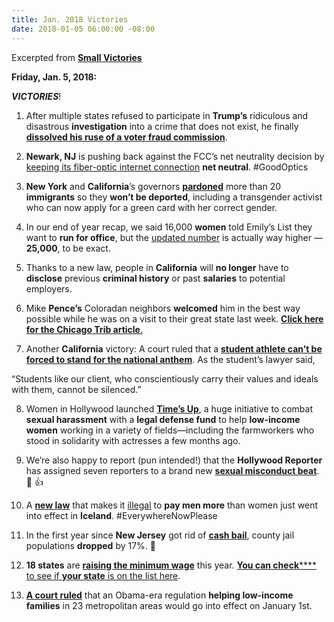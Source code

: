 ```yaml
---
title: Jan. 2018 Victories
date: 2018-01-05 06:00:00 -08:00
---
```


Excerpted from [**Small Victories**](https://www.celebratesmallvictories.com/) 

**Friday, Jan. 5, 2018:**

***VICTORIES***!

1. After multiple states refused to participate in **Trump’s** ridiculous and disastrous **investigation** into a crime that does not exist, he finally **[dissolved his ruse of a voter fraud commission](https://www.nytimes.com/2018/01/03/us/politics/trump-voter-fraud-commission.html?utm_source=Small%2BVictories%2BNewsletter&utm_campaign=fbefd8b4da-EMAIL_CAMPAIGN_2018_01_05&utm_medium=email&utm_term=0_636f315e88-fbefd8b4da-142027269&_r=0&auth=login-email)**.

2. **Newark, NJ** is pushing back against the FCC’s net neutrality decision by [keeping its fiber-optic internet connection](https://www.axios.com/newark-commits-to-keeping-its-fiber-network-net-neutral-2519349873.html?utm_source=Small+Victories+Newsletter&utm_campaign=fbefd8b4da-EMAIL_CAMPAIGN_2018_01_05&utm_medium=email&utm_term=0_636f315e88-fbefd8b4da-142027269) **net neutral**. #GoodOptics

3. **New York** and **California**’s governors **[pardoned](https://www.nytimes.com/2017/12/27/nyregion/trump-cuomo-pardons-immigrants.html?utm_source=Small+Victories+Newsletter&utm_campaign=fbefd8b4da-EMAIL_CAMPAIGN_2018_01_05&utm_medium=email&utm_term=0_636f315e88-fbefd8b4da-142027269)** more than 20 **immigrants** so they **won’t be deported**, including a transgender activist who can now apply for a green card with her correct gender.

4. In our end of year recap, we said 16,000 **women** told Emily’s List they want to **run for office**, but the [updated number](http://thehill.com/blogs/blog-briefing-room/365855-emilys-list-25000-women-have-reached-out-to-us-to-run-for-office?utm_source=Small+Victories+Newsletter&utm_campaign=fbefd8b4da-EMAIL_CAMPAIGN_2018_01_05&utm_medium=email&utm_term=0_636f315e88-fbefd8b4da-142027269) is actually way higher — **25,000**, to be exact.
 
5. Thanks to a new law, people in **California** will **no longer** have to **disclose** previous **criminal history** or past **salaries** to potential employers.

6. Mike **Pence’s** Coloradan neighbors **welcomed** him in the best way possible while he was on a visit to their great state last week.
[**Click here for the Chicago Trib article**.](http://www.chicagotribune.com/news/nationworld/ct-mike-pence-neighbors-20171230-story.html)

7. Another **California** victory: A court ruled that a **[student athlete can’t be forced to stand for the national anthem](http://www.latimes.com/local/lanow/la-me-ln-student-athlete-kneel-20171229-story.html?utm_source=Small+Victories+Newsletter&utm_campaign=fbefd8b4da-EMAIL_CAMPAIGN_2018_01_05&utm_medium=email&utm_term=0_636f315e88-fbefd8b4da-142027269)**. As the student’s lawyer said,
 
“Students like our client, who conscientiously carry their values and ideals with them, cannot be silenced.”

8. Women in Hollywood launched **[Time’s Up](https://www.timesupnow.com/)**, a huge initiative to combat **sexual harassment** with a **legal defense fund** to help **low-income women** working in a variety of fields—including the farmworkers who stood in solidarity with actresses a few months ago.

9. We’re also happy to report (pun intended!) that the **Hollywood Reporter** has assigned seven reporters to a brand new [**sexual misconduct beat**](https://www.newyorker.com/magazine/2018/01/08/can-hollywood-change-its-ways?utm_source=Small+Victories+Newsletter&utm_campaign=fbefd8b4da-EMAIL_CAMPAIGN_2018_01_05&utm_medium=email&utm_term=0_636f315e88-fbefd8b4da-142027269). 📰 👍

10. A [**new law**](http://fortune.com/2018/01/02/illegal-to-pay-men-more-than-women-iceland/?utm_source=Small+Victories+Newsletter&utm_campaign=fbefd8b4da-EMAIL_CAMPAIGN_2018_01_05&utm_medium=email&utm_term=0_636f315e88-fbefd8b4da-142027269) that makes it [illegal](http://fortune.com/2018/01/02/illegal-to-pay-men-more-than-women-iceland/?utm_source=Small+Victories+Newsletter&utm_campaign=fbefd8b4da-EMAIL_CAMPAIGN_2018_01_05&utm_medium=email&utm_term=0_636f315e88-fbefd8b4da-142027269) to **pay men more** than women just went into effect in **Iceland**. #EverywhereNowPlease

11. In the first year since **New Jersey** got rid of [**cash bail**](https://whyy.org/segments/one-year-since-n-j-ditched-cash-bail-heres-going/?utm_source=Small+Victories+Newsletter&utm_campaign=fbefd8b4da-EMAIL_CAMPAIGN_2018_01_05&utm_medium=email&utm_term=0_636f315e88-fbefd8b4da-142027269), county jail populations **dropped** by 17%. 🙌

12. **18 states** are [**raising the minimum wage**](https://www.cbsnews.com/news/higher-minimum-wage-come-to-18-states/?utm_source=Small+Victories+Newsletter&utm_campaign=fbefd8b4da-EMAIL_CAMPAIGN_2018_01_05&utm_medium=email&utm_term=0_636f315e88-fbefd8b4da-142027269) this year. [**You can check****** to see if **your state** is on the list here](https://www.inc.com/huffington-post/minimum-wage-changes-new-law-2018.html?utm_source=Small+Victories+Newsletter&utm_campaign=fbefd8b4da-EMAIL_CAMPAIGN_2018_01_05&utm_medium=email&utm_term=0_636f315e88-fbefd8b4da-142027269).

13. [**A court ruled**](https://www.washingtonpost.com/news/wonk/wp/2017/12/28/hundreds-of-thousands-of-poor-americans-will-soon-be-able-to-move-to-better-areas-thanks-to-this-judge/?utm_campaign=fbefd8b4da-EMAIL_CAMPAIGN_2018_01_05&utm_medium=email&utm_source=Small%20Victories%20Newsletter&utm_term=.b2bb6354d878) that an Obama-era regulation **helping low-income families** in 23 metropolitan areas would go into effect on January 1st.